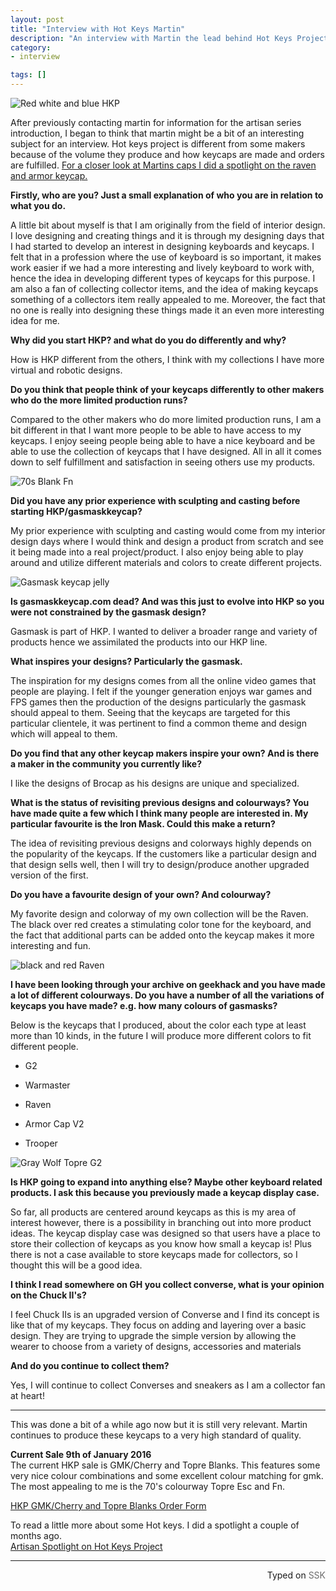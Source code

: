 ```yaml
---
layout: post
title: "Interview with Hot Keys Martin"
description: "An interview with Martin the lead behind Hot Keys Project, the popular branch of Artisan keycaps."
category: 
- interview

tags: []
---
```


![Red white and blue HKP](https://i.imgur.com/yefTabm.jpg)

After previously contacting martin for information for the artisan series introduction, I began to think that martin might be a bit of an interesting subject for an interview.
Hot keys project is different from some makers because of the volume they produce and how keycaps are made and orders are fulfilled. 
[For a closer look at Martins caps I did a spotlight on the raven and armor keycap.](/keycapspotlight/2015/11/05/artisan-keycap-spotlight-hot-keys-project)

**Firstly, who are you? Just a small explanation of who you are in relation to what you do.**

A little bit about myself is that I am originally from the field of interior design. I love designing and creating things and it is through my designing days that I had started to develop an interest in designing keyboards and keycaps. I felt that in a profession where the use of keyboard is so important, it makes work easier if we had a more interesting and lively keyboard to work with, hence the idea in developing different types of keycaps for this purpose. I am also a fan of collecting collector items, and the idea of making keycaps something of a collectors item really appealed to me. Moreover, the fact that no one is really into designing these things made it an even more interesting idea for me.

 

**Why did you start HKP? and what do you do differently and why?**

How is HKP different from the others, I think with my collections I have more virtual and robotic designs.

 

**Do you think that people think of your keycaps differently to other makers who do the more limited production runs?**

Compared to the other makers who do more limited production runs, I am a bit different in that I want more people to be able to have access to my keycaps. I enjoy seeing people being able to have a nice keyboard and be able to use the collection of keycaps that I have designed. All in all it comes down to self fulfillment and satisfaction in seeing others use my products.

![70s Blank Fn](https://i.imgur.com/4iGBh9T.jpg) 

**Did you have any prior experience with sculpting and casting before starting HKP/gasmaskkeycap?**

My prior experience with sculpting and casting would come from my interior design days where I would think and design a product from scratch and see it being made into a real project/product. I also enjoy being able to play around and utilize different materials and colors to create different projects.

![Gasmask keycap jelly](https://i.imgur.com/d6AGD3J.jpg) 

**Is gasmaskkeycap.com dead? And was this just to evolve into HKP so you were not constrained by the gasmask design?**

Gasmask is part of HKP. I wanted to deliver a broader range and variety of products hence we assimilated the products into our HKP line.


 

**What inspires your designs? Particularly the gasmask.**

The inspiration for my designs comes from all the online video games that people are playing. I felt if the younger generation enjoys war games and FPS games then the production of the designs particularly the gasmask should appeal to them. Seeing that the keycaps are targeted for this particular clientele, it was pertinent to find a common theme and design which will appeal to them.

 

**Do you find that any other keycap makers inspire your own? And is there a maker in the community you currently like?**

I like the designs of Brocap as his designs are unique and specialized.

 

**What is the status of revisiting previous designs and colourways? You have made quite a few which I think many people are interested in. My particular favourite is the Iron Mask. Could this make a return?**

The idea of revisiting previous designs and colorways highly depends on the popularity of the keycaps. If the customers like a particular design and that design sells well, then I will try to design/produce another upgraded version of the first.

 

**Do you have a favourite design of your own? And colourway?**

My favorite design and colorway of my own collection will be the Raven. The black over red creates a stimulating color tone for the keyboard, and the fact that additional parts can be added onto the keycap makes it more interesting and fun.

![black and red Raven](http://i.imgur.com/esmMxwL.jpg) 

**I have been looking through your archive on geekhack and you have made a lot of different colourways. Do you have a number of all the variations of keycaps you have made? e.g. how many colours of gasmasks?**

Below is the keycaps that I produced, about the color each type at least more than 10 kinds, in the future I will produce more different colors to fit different people.

* G2

* Warmaster

* Raven

* Armor Cap V2

* Trooper

![Gray Wolf Topre G2](https://i.imgur.com/P7A6Hc6.jpg) 

**Is HKP going to expand into anything else? Maybe other keyboard related products. I ask this because you previously made a keycap display case.**

So far, all products are centered around keycaps as this is my area of interest however, there is a possibility in branching out into more product ideas. The keycap display case was designed so that users have a place to store their collection of keycaps as you know how small a keycap is! Plus there is not a case available to store keycaps made for collectors, so I thought this will be a good idea.

 

**I think I read somewhere on GH you collect converse, what is your opinion on the Chuck II's?** 

I feel Chuck IIs is an upgraded version of Converse and I find its concept is like that of my keycaps. They focus on adding and layering over a basic design. They are trying to upgrade the simple version by allowing the wearer to choose from a variety of designs, accessories and materials

 

**And do you continue to collect them?**

 Yes, I will continue to collect Converses and sneakers as I am a collector fan at heart!

<hr>

This was done a bit of a while ago now but it is still very relevant. Martin continues to produce these keycaps to a very high standard of quality.

**Current Sale 9th of January 2016**  
The current HKP sale is GMK/Cherry and Topre Blanks. This features some very nice colour combinations and some excellent colour matching for gmk. The most appealing to me is the 70's colourway Topre Esc and Fn.

[HKP GMK/Cherry and Topre Blanks Order Form](https://docs.google.com/forms/d/1TcSkH224NEro27tbBtqXff2O06b3wTB8pfes4h5Cm1M/viewform?c=0&w=1)

To read a little more about some Hot keys. I did a spotlight a couple of months ago.  
[Artisan Spotlight on Hot Keys Project](/keycapspotlight/2015/11/05/artisan-keycap-spotlight-hot-keys-project)

------------------------------------------------
 <p style="text-align: right" title="Screwed">Typed on <font color="#6c6c6c">SSK</font></p>
 
